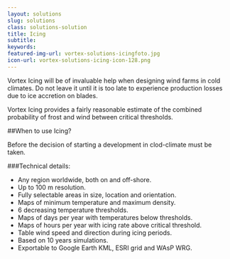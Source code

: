 ```yaml
---
layout: solutions
slug: solutions
class: solutions-solution
title: Icing
subtitle:
keywords: 
featured-img-url: vortex-solutions-icingfoto.jpg
icon-url: vortex-solutions-icing-icon-128.png
---
```


<p class="lead">Vortex Icing will be of invaluable help when designing wind farms in cold climates. Do not leave it until it is too late to experience production losses due to ice accretion on blades.</p>

Vortex Icing provides a fairly reasonable estimate of the combined probability of frost and wind between critical thresholds.

##When to use Icing?

Before the decision of starting a development in clod-climate must be taken.

###Technical details:

- Any region worldwide, both on and off-shore.
- Up to 100 m resolution.
- Fully selectable areas in size, location and orientation.
- Maps of minimum temperature and maximum density.
- 6 decreasing temperature thresholds.
- Maps of days per year with temperatures below thresholds.
- Maps of hours per year with icing rate above critical threshold.
- Table wind speed and direction during icing periods.
- Based on 10 years simulations.
- Exportable to Google Earth KML, ESRI grid and WAsP WRG.